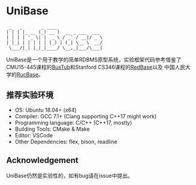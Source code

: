 # UniBase

```
 _   _       _ ____                 
| | | |_ __ (_) __ )  __ _ ___  ___ 
| | | | '_ \| |  _ \ / _` / __|/ _ \
| |_| | | | | | |_) | (_| \__ \  __/
 \___/|_| |_|_|____/ \__,_|___/\___|
```

UniBase是一个用于教学的简单RDBMS原型系统，实验框架代码参考借鉴了CMU15-445课程的[BusTub](https://github.com/cmu-db/bustub)和Stanford CS346课程的[RedBase](https://web.stanford.edu/class/cs346/2015/redbase.html)以及
中国人民大学的[RucBase](https://github.com/ruc-deke/rucbase-lab)。

## 推荐实验环境

 - OS: Ubuntu 18.04+ (x64)
 - Compiler: GCC 7.1+ (Clang supporting C++17 might work)
 - Programming language: C/C++ (C++17, mostly)
 - Building Tools: CMake & Make
 - Editor: VSCode
 - Other Dependencies: flex, bison, readline

## Acknowledgement

UniBase仍然是实验性的，如有bug请在issue中提出。
